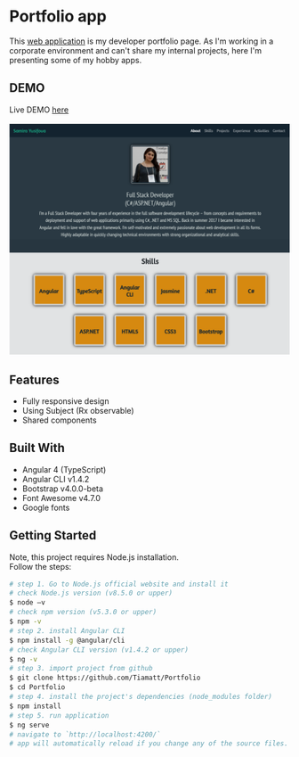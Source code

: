 # Portfolio app
This [web application](https://tiamatt.github.io/Portfolio) is my developer portfolio page. As I'm working in a corporate environment and can't share my internal projects, here I'm presenting some of my hobby apps.


## DEMO
Live DEMO [here](https://tiamatt.github.io/Portfolio) </br>
</br>
![PortfolioScreenshot](/src/assets/project-images/portfolio.png?raw=true "Portfolio screenshot")


## Features
* Fully responsive design
* Using Subject (Rx observable)
* Shared components


## Built With
* Angular 4 (TypeScript)
* Angular CLI v1.4.2
* Bootstrap v4.0.0-beta
* Font Awesome v4.7.0
* Google fonts


## Getting Started
Note, this project requires Node.js installation.</br>
Follow the steps:
```bash
# step 1. Go to Node.js official website and install it
# check Node.js version (v8.5.0 or upper)
$ node –v
# check npm version (v5.3.0 or upper)
$ npm -v
# step 2. install Angular CLI
$ npm install -g @angular/cli
# check Angular CLI version (v1.4.2 or upper)
$ ng -v
# step 3. import project from github 
$ git clone https://github.com/Tiamatt/Portfolio
$ cd Portfolio
# step 4. install the project's dependencies (node_modules folder)
$ npm install
# step 5. run application
$ ng serve
# navigate to `http://localhost:4200/`
# app will automatically reload if you change any of the source files.
```
